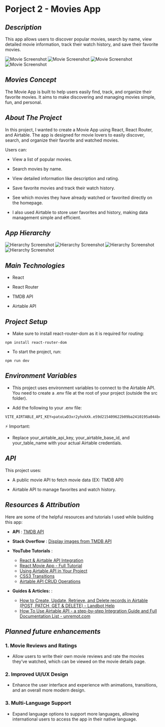 # Porject 2 - Movies App

## **_Description_**

This app allows users to discover popular movies, search by name, view detailed movie information, track their watch history, and save their favorite movies.

![Movie Screenshot](./README/Image-1.png)
![Movie Screenshot](./README/Image-2.png)
![Movie Screenshot](./README/Image-3.png)
![Movie Screenshot](./README/Image-4.png)

## **_Movies Concept_**

The Movie App is built to help users easily find, track, and organize their favorite movies. It aims to make discovering and managing movies simple, fun, and personal.

## **_About The Project_**

In this project, I wanted to create a Movie App using React, React Router, and Airtable.
The app is designed for movie lovers to easily discover, search, and organize their favorite and watched movies.

Users can:

- View a list of popular movies.

- Search movies by name.

- View detailed information like description and rating.

- Save favorite movies and track their watch history.

- See which movies they have already watched or favorited directly on the homepage.

- I also used Airtable to store user favorites and history, making data management simple and efficient.

## **_App Hierarchy_**

![Hierarchy Screenshot](./README/Slide1.JPG)
![Hierarchy Screenshot](./README/Slide2.JPG)
![Hierarchy Screenshot](./README/Slide3.JPG)
![Hierarchy Screenshot](./README/Slide4.JPG)

## **_Main Technologies_**

- React

- React Router

- TMDB API

- Airtable API

## **_Project Setup_**

- Make sure to install react-router-dom as it is required for routing:

```
npm install react-router-dom
```

- To start the project, run:

```
npm run dev
```

## **_Environment Variables_**

- This project uses environment variables to connect to the Airtable API.
  You need to create a .env file at the root of your project (outside the src folder).

- Add the following to your .env file:

```
VITE_AIRTABLE_API_KEY=patoLwD3xr2yhokXk.e59d215409622b09ba2410195a044bc4663ba4b2e3d6f0412abea0f41c2323e6
```

⚡ Important:

- Replace your_airtable_api_key, your_airtable_base_id, and your_table_name with your actual Airtable credentials.

## **_API_**

This project uses:

- A public movie API to fetch movie data (EX: TMDB API)

- Airtable API to manage favorites and watch history.

## **_Resources & Attribution_**

Here are some of the helpful resources and tutorials I used while building this app:

- **API** : [TMDB API](https://developer.themoviedb.org/reference/intro/getting-started)

- **Stack Overflow** : [Display images from TMDB API](https://stackoverflow.com/questions/67575385/i-am-trying-to-display-images-from-tmdb-api-but-my-code-doesnt-work?newreg=315f199f1eaa461bb802bbe45c5a4ba3)

- **YouTube Tutorials** :

  - [React & Airtable API Integration](https://www.youtube.com/watch?v=PJz1QlpRJeQ)
  - [React Movie App - Full Tutorial](https://www.youtube.com/watch?v=jc9_Bqzy2YQ)
  - [Using Airtable API in Your Project](https://www.youtube.com/watch?v=LMtBR06TpUg)
  - [CSS3 Transitions](https://www.w3schools.com/css/css3_transitions.asp)
  - [Airtable API CRUD Operations](https://www.youtube.com/watch?v=431DUppjdt8)

- **Guides & Articles:** :
  - [How to Create, Update, Retrieve, and Delete records in Airtable (POST, PATCH, GET & DELETE) - Landbot Help](https://help.landbot.io/article/s9r6j4iby4-how-to-create-update-delete-and-retrieve-records-in-airtable-post-patch-delete-get)
  - [How To Use Airtable API - a step-by-step Integration Guide and Full Documentation List - unremot.com](https://unremot.com/blog/how-to-use-airtable-api/)

## **_Planned future enhancements_**

### 1. Movie Reviews and Ratings

- Allow users to write their own movie reviews and rate the movies they’ve watched, which can be viewed on the movie details page.

### 2. Improved UI/UX Design

- Enhance the user interface and experience with animations, transitions, and an overall more modern design.

### 3. Multi-Language Support

- Expand language options to support more languages, allowing international users to access the app in their native language.
